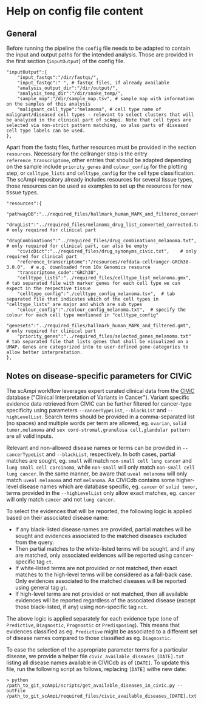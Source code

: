 # Help on config file content

## General

Before running the pipeline the `config` file needs to be adapted to contain the input and output paths for the intended analysis. Those are provided in the first section (`inputOutput`) of the config file.

    "inputOutput":{
        "input_fastqs":"/dir/fastqs/",
        "input_fastqc":" ", # fastqc files, if already available
        "analysis_output_dir":"/dir/output/",
        "analysis_temp_dir":"/dir/snake_temp/",
        "sample_map":"/dir/sample_map.tsv", # sample map with information on the samples of this analysis
        "malignant_cell_type":"melanoma", # cell type name of malignant/diseased cell types - relevant to select clusters that will be analyzed in the clinical part of scAmpi. Note that cell types are selected via non-strict pattern matching, so also parts of diseased cell type labels can be used.
    },

Apart from the fastq files, further resources must be provided in the section `resources`. Necessary for the cellranger step is the entry `reference_transcriptome`, other entries that should be adapted depending on the sample include `priority_genes` and `colour_config` for the plotting step, or `celltype_lists` and `celltype_config` for the cell type classification.
The scAmpi repository already includes resources for several tissue types, those resources can be used as examples to set up the resources for new tissue types.

    "resources":{
        "pathwayDB":"../required_files/hallmark_human_MAPK_and_filtered_converted.gmt",
        "drugList":"../required_files/melanoma_drug_list_converted_corrected.txt", # only required for clinical part
        "drugCombinations":"../required_files/drug_combinations_melanoma.txt",     # only required for clinical part, can also be empty
        "civicDict":"../required_files/drug_synonyms_civic.txt",    # only required for clinical part
        "reference_transcriptome":"/resources/refdata-cellranger-GRCh38-3.0.0",  # e.g. downloaded from 10x Genomics resource 
        "transcriptome_code":"GRCh38",
        "celltype_lists":"../required_files/celltype_list_melanoma.gmx",  # tab separated file with marker genes for each cell type we can expect in the respective tissue
        "celltype_config":"./celltype_config_melanoma.tsv",  # tab separated file that indicates which of the cell types in "celltype_lists" are major and which are sub types
        "colour_config":"./colour_config_melanoma.txt",  # specify the colour for each cell type mentioned in "celltype_config"
        "genesets":"../required_files/hallmark_human_MAPK_and_filtered.gmt",  # only required for clinical part
        "priority_genes":"../required_files/selected_genes_melanoma.txt"  # tab separated file that lists genes that shall be visualized on a UMAP. Genes are categorized into to user-defined gene-categories to allow better interpretation.
    },

## Notes on disease-specific parameters for CIViC

The scAmpi workflow leverages expert curated clinical data from the [CIViC](https://civicdb.org) database ("Clinical Interpretation of Variants in Cancer"). Variant specific evidence data retrieved from CIVIC can be further filtered for cancer-type specificity using parameters `--cancerTypeList`, `--blackList` and `--highLevelList`. Search terms should be provided in a comma-separated list (no spaces) and multiple words per term are allowed, eg. `ovarian`, `solid tumor,melanoma` and `sex cord-stromal,granulosa cell,glandular pattern` are all valid inputs.

Relevant and non-allowed disease names or terms can be provided in `--cancerTypeList` and `--blackList`, respectively. In both cases, partial matches are sought, eg. `small` will match `non-small cell lung cancer` and `lung small cell carcinoma`, while `non-small` will only match `non-small cell lung cancer`. In the same manner, be aware that `uveal melanoma` will only match `uveal melanoma` and not `melanoma`. As CIVICdb contains some higher-level disease names which are database specific, eg. `cancer` or `solid tumor`, terms provided in the `--highLevelList` only allow exact matches, eg. `cancer` will only match `cancer` and not `lung cancer`.

To select the evidences that will be reported, the following logic is applied based on their associated disease name:
* If any black-listed disease names are provided, partial matches will be sought and evidences associated to the matched diseases excluded from the query.
* Then partial matches to the white-listed terms will be sought, and if any are matched, only associated evidences will be reported using cancer-specific tag `ct`.
* If white-listed terms are not provided or not matched, then exact matches to the high-level terms will be considered as a fall-back case. Only evidences associated to the matched diseases will be reported using general tag `gt`.
* If high-level terms are not provided or not matched, then all available evidences will be reported regardless of the associated disease (except those black-listed, if any) using non-specific tag `nct`.

The above logic is applied separately for each evidence type (one of `Predictive`, `Diagnostic`, `Prognostic` or `Predisposing`). This means that evidences classified as eg. `Predictive` might be associated to a different set of disease names compared to those classified as eg. `Diagnostic`.

To ease the selection of the appropriate parameter terms for a particular disease, we provide a helper file `civic_available_diseases_[DATE].txt` listing all disease names available in CIVICdb as of `[DATE]`. To update this file, run the following script as follows, replacing `[DATE]` withe new date:

    > python /path_to_git_scAmpi/scripts/get_available_diseases_in_civic.py --outFile /path_to_git_scAmpi/required_files/civic_available_diseases_[DATE].txt


